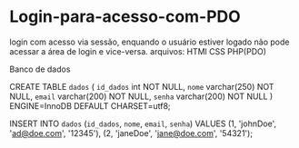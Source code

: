 # Login-para-acesso-com-PDO

login com acesso via sessão, enquando o usuário estiver logado não pode acessar a área de login e vice-versa.
arquivos:
HTMl
CSS
PHP(PDO)


Banco de dados

CREATE TABLE `dados` (
  `id_dados` int NOT NULL,
  `nome` varchar(250) NOT NULL,
  `email` varchar(200) NOT NULL,
  `senha` varchar(200) NOT NULL
) ENGINE=InnoDB DEFAULT CHARSET=utf8;



INSERT INTO `dados` (`id_dados`, `nome`, `email`, `senha`) VALUES
(1, 'johnDoe', 'ad@doe.com', '12345'),
(2, 'janeDoe', 'jane@doe.com', '54321');
